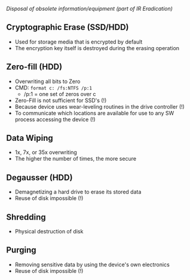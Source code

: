 *Disposal of obsolete information/equipment (part of IR Eradication)*


## Cryptographic Erase (SSD/HDD)
- Used for storage media that is encrypted by default
- The encryption key itself is destroyed during the erasing operation

## Zero-fill (HDD)
- Overwriting all bits to Zero
- CMD: `format c: /fs:NTFS /p:1`
   - /p:1 = one set of zeros over c
- Zero-Fill is not sufficient for SSD's (!)
- Because device uses wear-leveling routines in the drive controller (!)
- To communicate which locations are available for use to any SW process accessing the device (!)

## Data Wiping
- 1x, 7x, or 35x overwriting
- The higher the number of times, the more secure

## Degausser (HDD)
- Demagnetizing a hard drive to erase its stored data
- Reuse of disk impossible (!)

## Shredding
- Physical destruction of disk

## Purging
- Removing sensitive data by using the device's own electronics
- Reuse of disk impossible (!)

